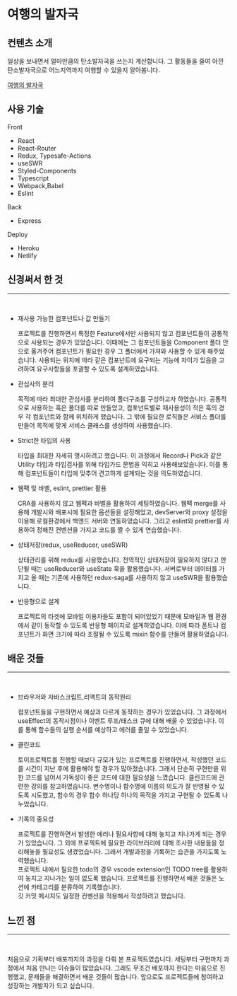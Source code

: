 # 여행의 발자국

## 컨텐츠 소개

일상을 보내면서 얼마만큼의 탄소발자국을 쓰는지 계산합니다. 그 활동들을 줄여 아낀 탄소발자국으로 어느지역까지 여행할 수 있을지 알아봅니다.

[여행의 발자국](https://goofy-bardeen-19cc15.netlify.app/result/final)

## 사용 기술

Front

- React
- React-Router
- Redux, Typesafe-Actions
- useSWR
- Styled-Components
- Typescript
- Webpack,Babel
- Eslint

Back

- Express

Deploy

- Heroku
- Netlify

## 신경써서 한 것

---

<br>

- 재사용 가능한 컴포넌트나 값 만들기

  프로젝트를 진행하면서 특정한 Feature에서만 사용되지 않고 컴포넌트들이 공통적으로 사용되는 경우가 있었습니다. 이때에는 그 컴포넌트들을 Component 폴더 안으로 옮겨주어 컴포넌트가 필요한 경우 그 폴더에서 가져와 사용할 수 있게 해주었습니다. 사용되는 위치에 따라 같은 컴포넌트에 요구되는 기능에 차이가 있음을 고려하여 요구사항들을 포괄할 수 있도록 설계하였습니다.

* 관심사의 분리

  목적에 따라 최대한 관심사를 분리하여 폴더구조를 구성하고자 하였습니다. 공통적으로 사용하는 훅은 폴더를 따로 만들었고, 컴포넌트별로 재사용성이 적은 훅의 경우 각 컴포넌트와 함께 위치하게 했습니다. 그 밖에 필요한 로직들은 서비스 폴더를 만들어 목적에 맞게 서비스 클래스를 생성하여 사용했습니다.

* Strict한 타입의 사용

  타입을 최대한 자세히 명시하려고 했습니다. 이 과정에서 Record나 Pick과 같은 Utility 타입과 타입검사를 위해 타입가드 문법을 익히고 사용해보았습니다. 이를 통해 컴포넌트들이 타입에 맞추어 견고하게 설계되는 것을 의도하였습니다.

* 웹팩 및 바벨, eslint, prettier 활용

  CRA를 사용하지 않고 웹팩과 바벨을 활용하여 세팅하였습니다. 웹팩 merge를 사용해 개발시와 배포시에 필요한 옵션들을 설정해었고, devServer와 proxy 설정을 이용해 로컬환경에서 백엔드 서버와 연동하였습니다.
  그리고 eslint와 prettier를 사용하여 정해진 컨벤션을 가지고 코드를 짤 수 있게 연습했습니다.

* 상태저장(redux, useReducer, useSWR)

  상태관리를 위해 redux를 사용했습니다. 전역적인 상태저장이 필요하지 않다고 판단될 때는 useReducer와 useState 훅을 활용했습니다. 서버로부터 데이터를 가지고 올 때는 기존에 사용하던 redux-saga를 사용하지 않고 useSWR을 활용했습니다.

* 반응형으로 설계

  프로젝트의 타겟에 모바일 이용자들도 포함이 되어있었기 때문에 모바일과 웹 환경에서 같이 동작할 수 있도록 반응형 페이지로 설계하였습니다. 이에 따라 폰트나 컴포넌트가 화면 크기에 따라 조절될 수 있도록 mixin 함수를 만들어 활용하였습니다.

## 배운 것들

---

<br>

- 브라우저와 자바스크립트,리액트의 동작원리

  컴포넌트들을 구현하면서 예상과 다르게 동작하는 경우가 있었습니다. 그 과정에서 useEffect의 동작시점이나 이벤트 루프/태스크 큐에 대해 배울 수 있었습니다. 이를 통해 함수들의 실행 순서를 예상하고 에러를 줄일 수 있었습니다.

- 클린코드

  토이프로젝트를 진행할 때보다 규모가 있는 프로젝트를 진행하면서, 작성했던 코드를 시간이 지난 후에 활용해야 할 경우가 많아졌습니다. 그래서 단순히 구현만을 위한 코드를 넘어서 가독성이 좋은 코드에 대한 필요성을 느꼈습니다. 클린코드에 관련한 강의를 참고하였습니다. 변수명이나 함수명에 이름의 의도가 잘 반영될 수 있도록 시도했고, 함수의 경우 함수 하나당 하나의 목적을 가지고 구현될 수 있도록 나누었습니다.

- 기록의 중요성

  프로젝트를 진행하면서 발생한 에러나 필요사항에 대해 놓치고 지나가게 되는 경우가 있었습니다. 그 외에 프로젝트에 필요한 라이브러리에 대해 조사한 내용들을 정리해놓을 필요성도 생겼었습니다. 그래서 개발과정을 기록하는 습관을 가지도록 노력했습니다.
  <br>
  프로젝트 내에서 필요한 todo의 경우 vscode extension인 TODO tree를 활용하여 놓치고 지나가는 일이 없도록 했습니다. 프로젝트를 진행하면서 배운 것들은 노션에 카테고리를 분류하여 기록했습니다.
  <br>
  깃 커밋 메시지도 일정한 컨벤션을 적용해서 작성하려고 했습니다.

## 느낀 점

---

<br>

처음으로 기획부터 배포까지의 과정을 다뤄 본 프로젝트였습니다. 세팅부터 구현까지 과정에서 처음 만나는 이슈들이 많았습니다. 그래도 무조건 배포까지 한다는 마음으로 진행했고, 문제들을 해결하면서 배운 것들이 많습니다. 앞으로도 프로젝트들에 참여하고 성장하는 개발자가 되고 싶습니다.
